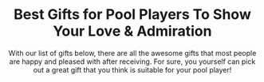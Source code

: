 ---
layout: post
title: Best Gifts for Pool Players To Show Your Love &amp; Admiration
subtitle: With our list of gifts below, there are all the awesome gifts that most people are happy and pleased with after receiving. For sure, you yourself can pick out a great gift that you think is suitable for your pool player!
header-img: "img/post/2023/09/copied/medium_gifts_for_pool_players_9fa4e09c26.png"
header-style: text
permalink: "/gifts-for-pool-players/"
catalog: true
tags:
  - Recipients 
  - Men
---  
